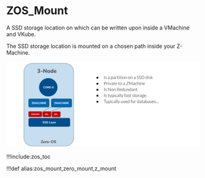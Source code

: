 # ZOS_Mount

A SSD storage location on which can be written upon inside a VMachine and VKube.

The SSD storage location is mounted on a chosen path inside your Z-Machine.

![](img/zmount.jpg)

!!!include:zos_toc

!!!def alias:zos_mount,zero_mount,z_mount